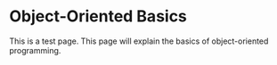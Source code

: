 # Object-Oriented Basics
This is a test page. This page will explain the basics of object-oriented programming.
